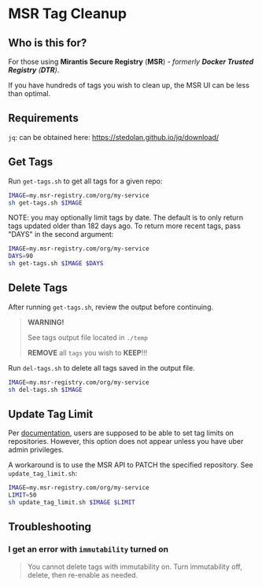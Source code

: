 # MSR Tag Cleanup

## Who is this for?

For those using **Mirantis Secure Registry** (**MSR**) - _formerly **Docker Trusted Registry** (**DTR**)_.

If you have hundreds of tags you wish to clean up, the MSR UI can be less than optimal.

## Requirements

`jq`: can be obtained here: <https://stedolan.github.io/jq/download/>

## Get Tags

Run `get-tags.sh` to get all tags for a given repo:

``` sh
IMAGE=my.msr-registry.com/org/my-service
sh get-tags.sh $IMAGE
```

NOTE: you may optionally limit tags by date. The default is to only return tags updated older than 182 days ago. To return more recent tags, pass "DAYS" in the second argument:

``` sh
IMAGE=my.msr-registry.com/org/my-service
DAYS=90
sh get-tags.sh $IMAGE $DAYS
```

## Delete Tags

After running `get-tags.sh`, review the output before continuing.

> **WARNING!**
>
> See tags output file located in `./temp`
>
> **REMOVE** all `tags` you wish to **KEEP**!!!

Run `del-tags.sh` to delete all tags saved in the output file.

``` sh
IMAGE=my.msr-registry.com/org/my-service
sh del-tags.sh $IMAGE
```

## Update Tag Limit

Per [documentation](https://docs.mirantis.com/containers/v3.1/dockeree-products/msr/msr-user/tag-pruning.html#set-a-tag-limit), users are supposed to be able to set tag limits on repositories. However, this option does not appear unless you have uber admin privileges.

A workaround is to use the MSR API to PATCH the specified repository. See `update_tag_limit.sh`:

``` sh
IMAGE=my.msr-registry.com/org/my-service
LIMIT=50
sh update_tag_limit.sh $IMAGE $LIMIT
```

## Troubleshooting

### I get an error with `immutability` turned on

> You cannot delete tags with immutability on. Turn immutability off, delete, then re-enable as needed.
